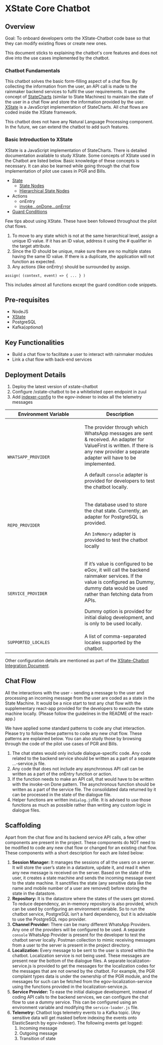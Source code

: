 # XState Core Chatbot

## Overview

Goal: To onboard developers onto the XState-Chatbot code base so that they can modify existing flows or create new ones.

This document sticks to explaining the chatbot's core features and does not dive into the use cases implemented by the chatbot.&#x20;

### Chatbot Fundamentals

This chatbot solves the basic form-filling aspect of a chat flow. By collecting the information from the user, an API call is made to the rainmaker backend services to fulfil the user requirements. It uses the concept of [StateCharts](https://statecharts.github.io/) (similar to State Machines) to maintain the state of the user in a chat flow and store the information provided by the user. [XState](https://xstate.js.org/docs/) is a JavaScript implementation of StateCharts. All chat flows are coded inside the XState framework.

This chatbot does not have any Natural Language Processing component. In the future, we can extend the chatbot to add such features.

### Basic Introduction to XState

XState is a JavaScript implementation of StateCharts. There is detailed documentation available to study XState. Some concepts of XState used in the Chatbot are listed below. Basic knowledge of these concepts is necessary. It can also be learned while going through the chat flow implementation of pilot use cases in PGR and Bills.

* [State](https://xstate.js.org/docs/guides/states.html)
  * [State Nodes](https://xstate.js.org/docs/guides/statenodes.html)
  * [Hierarchical State Nodes](https://xstate.js.org/docs/guides/hierarchical.html)
* Actions
  * onEntry
  * [invoke…onDone…onError](https://xstate.js.org/docs/guides/communication.html#the-invoke-property)
* [Guard Conditions](https://xstate.js.org/docs/guides/guards.html#guards-condition-functions)

Few tips about using XState. These have been followed throughout the pilot chat flows.

1. To move to any state which is not at the same hierarchical level, assign a unique ID value. If it has an ID value, address it using the # qualifier in the target attribute.
2. Since the ID should be unique, make sure there are no multiple states having the same ID value. If there is a duplicate, the application will not function as expected.
3. Any actions (like onEntry) should be surrounded by assign.

```
assign( (context, event) => { ... } )
```

This includes almost all functions except the guard condition code snippets.

## Pre-requisites

* NodeJS
* [XState](https://xstate.js.org/docs/)
* PostgreSQL
* Kafka(_optional_)

## Key Functionalities

* Build a chat flow to facilitate a user to interact with rainmaker modules
* Link a chat flow with back-end services

## Deployment Details

1. Deploy the latest version of xstate-chatbot
2. Configure /xstate-chatbot to be a whitelisted open endpoint in zuul
3. Add [indexer-config](https://github.com/egovernments/configs/blob/DEV/egov-indexer/chatbot-telemetry-v2.yaml) to the egov-indexer to index all the telemetry messages

<table><thead><tr><th width="238">Environment Variable</th><th>Description</th></tr></thead><tbody><tr><td><code>WHATSAPP_PROVIDER</code></td><td><p>The provider through which WhatsApp messages are sent &#x26; received. An adapter for ValueFirst is written. If there is any new provider a separate adapter will have to be implemented.</p><p>A default <code>console</code> adapter is provided for developers to test the chatbot locally.</p></td></tr><tr><td><code>REPO_PROVIDER</code></td><td><p>The database used to store the chat state. Currently, an adapter for PostgreSQL is provided.</p><p>An <code>InMemory</code> adapter is provided to test the chatbot locally</p></td></tr><tr><td><code>SERVICE_PROVIDER</code></td><td><p>If it’s value is configured to be eGov, it will call the backend rainmaker services. If the value is configured as Dummy, dummy data would be used rather than fetching data from APIs.</p><p>Dummy option is provided for initial dialog development, and is only to be used locally.</p></td></tr><tr><td><code>SUPPORTED_LOCALES</code></td><td>A list of comma-separated locales supported by the chatbot.</td></tr></tbody></table>

Other configuration details are mentioned as part of the [XState-Chatbot Integration Document](xstate-chatbot-integration-document.md).

## Chat Flow&#x20;

All the interactions with the user - sending a message to the user and processing an incoming message from the user are coded as a state in the State Machine. It would be a nice start to test any chat flow with the supplementary react-app provided for the developers to execute the state machine locally. (Please follow the guidelines in the README of the react-app.)

We have applied some standard patterns to code any chat interaction. Please try to follow these patterns to code any new chat flow. These patterns are explained below. You can also study those by browsing through the code of the pilot use cases of PGR and Bills.

1. The chat states would only include dialogue-specific code. Any code related to the backend service should be written as a part of a separate …-service.js file.
2. Any code that does not include any asynchronous API call can be written as a part of the onEntry function or action.
3. If the function needs to make an API call, that would have to be written with the invoke-on Done pattern. The asynchronous function should be written as a part of the service file. The consolidated data returned by it can be processed in the state of the dialogue file.
4. Helper functions are written in`dialog.js`file. It is advised to use those functions as much as possible rather than writing any custom logic in dialogue files.

## Scaffolding

Apart from the chat flow and its backend service API calls, a few other components are present in the project. These components do NOT need to be modified to code any new chat flow or changed for an existing chat flow. These components with a short description for each are listed below:

1. **Session Manager:** It manages the sessions of all the users on a server. It will store the user’s state in a datastore, update it, and read it when any new message is received on the server. Based on the state of the user, it creates a state machine and sends the incoming message event to the state machine. It sanctifies the state (any sensitive data like the name and mobile number of a user are removed) before storing the state in the datastore.
2. **Repository:** It is the datastore where the states of the users get stored. To reduce dependency, an in-memory repository is also provided, which can be used by configuring an environment variable. So to run the chatbot service, PostgreSQL isn’t a hard dependency, but it is advisable to use the PostgreSQL repo provider.
3. **Channel Provider:** There can be many different WhatsApp Providers. Any one of the providers will be configured to be used. A separate `console` WhatsApp Provider is present for the developer to test the chatbot server locally. Postman collection to mimic receiving messages from a user to the server is present in the project directory.
4. **Localization:** Every message to be sent to the user is stored within the chatbot. Localization service is not being used. These messages are present near the bottom of the dialogue files. A separate localization-service.js is provided to get the messages for the localization codes for the messages that are not owned by the chatbot. For example, the PGR complaint types data is under the ownership of the PGR module, and the messages for such can be fetched from the egov-localization-service using the functions provided in the localization-service.js.
5. **Service Provider:** To ease the initial dialogue development, instead of coding API calls to the backend services, we can configure the chat flow to use a dummy service. This can be configured using an environment variable and modifying the `service-loader.js` file.
6. **Telemetry:** Chatbot logs telemetry events to a Kafka topic. (Any sensitive data will get masked before indexing the events onto ElasticSearch by egov-indexer). The following events get logged:
   1. Incoming message
   2. Outgoing message
   3. Transition of state
